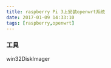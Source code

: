 ```yaml
---
title: raspberry Pi 3上安装openwrt系统
date: 2017-01-09 14:33:10
tags: [raspberry,openwrt]
---
```


### 工具

win32DiskImager
